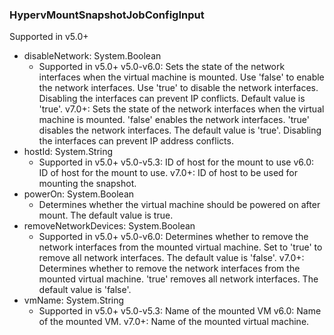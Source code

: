 ### HypervMountSnapshotJobConfigInput
Supported in v5.0+

- disableNetwork: System.Boolean
  - Supported in v5.0+
      v5.0-v6.0: Sets the state of the network interfaces when the virtual machine is mounted. Use 'false' to enable the network interfaces. Use 'true' to disable the network interfaces. Disabling the interfaces can prevent IP conflicts. Default value is 'true'.
      v7.0+: Sets the state of the network interfaces when the virtual machine is mounted. 'false' enables the network interfaces. 'true' disables the network interfaces. The default value is 'true'. Disabling the interfaces can prevent IP address conflicts.
- hostId: System.String
  - Supported in v5.0+
      v5.0-v5.3: ID of host for the mount to use
      v6.0: ID of host for the mount to use.
      v7.0+: ID of host to be used for mounting the snapshot.
- powerOn: System.Boolean
  - Determines whether the virtual machine should be powered on after mount. The default value is true.
- removeNetworkDevices: System.Boolean
  - Supported in v5.0+
      v5.0-v6.0: Determines whether to remove the network interfaces from the mounted virtual machine. Set to 'true' to remove all network interfaces. The default value is 'false'.
      v7.0+: Determines whether to remove the network interfaces from the mounted virtual machine. 'true' removes all network interfaces. The default value is 'false'.
- vmName: System.String
  - Supported in v5.0+
      v5.0-v5.3: Name of the mounted VM
      v6.0: Name of the mounted VM.
      v7.0+: Name of the mounted virtual machine.
